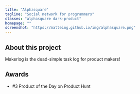 ```yaml
---
title: "Alphasquare"
tagline: "Social network for programmers"
classes: "alphasquare dark-product"
homepage: ""
screenshot: "https://matteing.github.io/img/alphasquare.png"
---
```


## About this project
Makerlog is the dead-simple task log for product makers!

## Awards
- #3 Product of the Day on Product Hunt